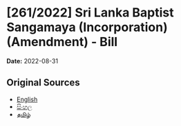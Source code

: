 # [261/2022] Sri Lanka Baptist Sangamaya (Incorporation) (Amendment) - Bill

**Date:** 2022-08-31

## Original Sources

- [English](https://documents.gov.lk/view/bills/2022/8/261-2022_E.pdf)
- [සිංහල](https://documents.gov.lk/view/bills/2022/8/261-2022_S.pdf)
- [தமிழ்](https://documents.gov.lk/view/bills/2022/8/261-2022_T.pdf)
